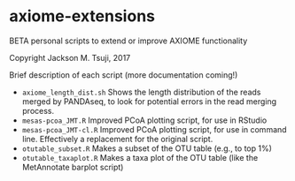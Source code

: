 # axiome-extensions
BETA personal scripts to extend or improve AXIOME functionality

Copyright Jackson M. Tsuji, 2017

Brief description of each script (more documentation coming!)
- `axiome_length_dist.sh`	Shows the length distribution of the reads merged by PANDAseq, to look for potential errors in the read merging process.
- `mesas-pcoa_JMT.R`	Improved PCoA plotting script, for use in RStudio
- `mesas-pcoa_JMT-cl.R`	Improved PCoA plotting script, for use in command line. Effectively a replacement for the original script.
- `otutable_subset.R`		Makes a subset of the OTU table (e.g., to top 1%)
- `otutable_taxaplot.R`		Makes a taxa plot of the OTU table (like the MetAnnotate barplot script)
